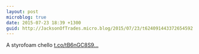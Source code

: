 ```yaml
---
layout: post
microblog: true
date: 2015-07-23 18:39 +1300
guid: http://JacksonOfTrades.micro.blog/2015/07/23/t624091443372654592.html
---
```

A styrofoam chello [t.co/tB6nGC8S9...](http://t.co/tB6nGC8S90)
